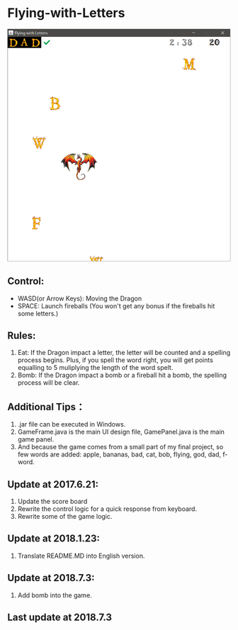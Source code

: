 # Flying-with-Letters

![image](https://github.com/qiaofengmarco/Flying-with-Letters/raw/master/ui-description.png)

## Control:
- WASD(or Arrow Keys): Moving the Dragon
- SPACE: Launch fireballs (You won't get any bonus if the fireballs hit some letters.)

## Rules:
1. Eat: If the Dragon impact a letter, the letter will be counted and a spelling process begins. Plus, if you spell the word right, you will get points equalling to 5 muliplying the length of the word spelt. 
2. Bomb: If the Dragon impact a bomb or a fireball hit a bomb, the spelling process will be clear. 

## Additional Tips：
1. .jar file can be executed in Windows.
2. GameFrame.java is the main UI design file, GamePanel.java is the main game panel.
3. And because the game comes from a small part of my final project, so few words are added: apple, bananas, bad, cat, bob, flying, god, dad, f-word.

## Update at 2017.6.21:
1. Update the score board
2. Rewrite the control logic for a quick response from keyboard.
3. Rewrite some of the game logic.

## Update at 2018.1.23:
1. Translate README.MD into English version.

## Update at 2018.7.3:
1. Add bomb into the game.

## Last update at 2018.7.3
